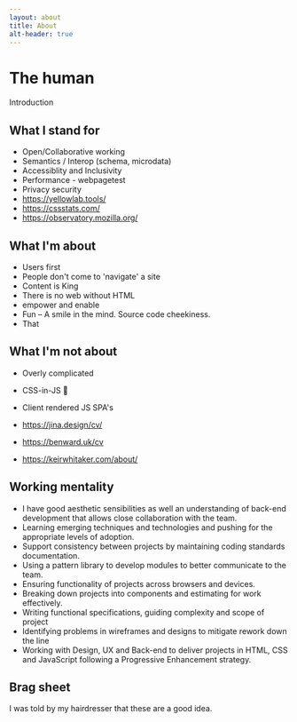```yaml
---
layout: about
title: About
alt-header: true
---
```

# The human

Introduction


## What I stand for

* Open/Collaborative working
* Semantics / Interop (schema, microdata)  
* Accessiblity and Inclusivity
* Performance - webpagetest
* Privacy security
* https://yellowlab.tools/
* https://cssstats.com/
* https://observatory.mozilla.org/

## What I'm about

* Users first
* People don't come to 'navigate' a site
* Content is King
* There is no web without HTML
* empower and enable
* Fun – A smile in the mind. Source code cheekiness.
* That

## What I'm not about

* Overly complicated
* CSS-in-JS 🤢
* Client rendered JS SPA's

* https://jina.design/cv/
* https://benward.uk/cv
* https://keirwhitaker.com/about/

## Working mentality

* I have good aesthetic sensibilities as well an understanding of back-end development that allows close collaboration with the team.
* Learning emerging techniques and technologies and pushing for the appropriate levels of adoption.
* Support consistency between projects by maintaining coding standards documentation.
* Using a pattern library to develop modules to better communicate to the team.
* Ensuring functionality of projects across browsers and devices.
* Breaking down projects into components and estimating for work effectively.
* Writing functional specifications, guiding complexity and scope of project
* Identifying problems in wireframes and designs to mitigate rework down the line
* Working with Design, UX and Back-end to deliver projects in HTML, CSS and JavaScript following a Progressive Enhancement strategy.

## Brag sheet

I was told by my hairdresser that these are a good idea.